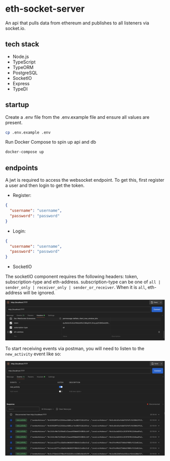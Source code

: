 # eth-socket-server

An api that pulls data from ethereum and publishes to all listeners via socket.io.

## tech stack

- Node.js
- TypeScript
- TypeORM
- PostgreSQL
- SocketIO
- Express
- TypeDI

## startup

Create a .env file from the .env.example file and ensure all values are present.

```sh
cp .env.example .env
```

Run Docker Compose to spin up api and db

```sh
docker-compose up
```

## endpoints

A jwt is required to access the websocket endpoint. To get this, first register a user and then login to get the token.

- Register:

```json
{
  "username": "username",
  "password": "password"
}
```

- Login:

```json
{
  "username": "username",
  "password": "password"
}
```

- SocketIO

The socketIO component requires the following headers: token, subscription-type and eth-address. subscription-type can be one of `all | sender_only | receiver_only | sender_or_receiver`. When it is `all`, eth-address will be ignored.

![Diagram](./docs/headers.png)

To start receiving events via postman, you will need to listen to the `new_activity` event like so:

![Diagram](./docs/listen.png)
